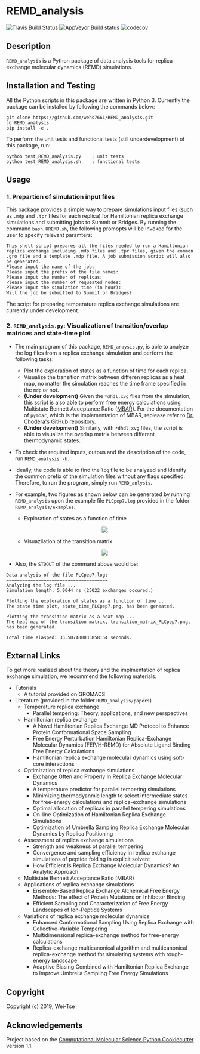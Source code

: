 REMD_analysis
==============================
[//]: # (Badges)
[![Travis Build Status](https://travis-ci.com/REPLACE_WITH_OWNER_ACCOUNT/REMD_analysis.svg?branch=master)](https://travis-ci.com/REPLACE_WITH_OWNER_ACCOUNT/REMD_analysis)
[![AppVeyor Build status](https://ci.appveyor.com/api/projects/status/REPLACE_WITH_APPVEYOR_LINK/branch/master?svg=true)](https://ci.appveyor.com/project/REPLACE_WITH_OWNER_ACCOUNT/REMD_analysis/branch/master)
[![codecov](https://codecov.io/gh/REPLACE_WITH_OWNER_ACCOUNT/REMD_analysis/branch/master/graph/badge.svg)](https://codecov.io/gh/REPLACE_WITH_OWNER_ACCOUNT/REMD_analysis/branch/master)

## Description
`REMD_analysis` is a Python package of data analysis tools for replica exchange molecular dynamics (REMD) simulations.

## Installation and Testing
All the Python scripts in this package are written in Python 3. Currently the package can be installed by following the commands below:
```
git clone https://github.com/wehs7661/REMD_analysis.git
cd REMD_analysis
pip install -e .
```
To perform the unit tests and functional tests (still underdevelopment) of this package, run:
```
python test_REMD_analysis.py    ; unit tests
python test_REMD_analysis.sh    ; functional tests
```

## Usage

### 1. Prepartion of simulation input files 
This package provides a simple way to prepare simulations input files (such as `.mdp` and `.tpr` files for each replica) for Hamiltonian replica exchange simulations and submitting jobs to Summit or Bridges. By running the command `bash HREMD.sh`, the following promopts will be invoked for the user to specify relevant paramters:
```
This shell script prepares all the files needed to run a Hamiltonian replica exchange including .mdp files and .tpr files, given the common .gro file and a template .mdp file. A job submission script will also be generated.
Please input the name of the job: 
Please input the prefix of the file names: 
Please input the number of replicas: 
Please input the number of requested nodes: 
Please input the simulation time (in hour): 
Will the job be submitted to Summit or Bridges?
```
The script for preparing temperature replica exchange simulations are currently under development.

### 2. `REMD_analysis.py`: Visualization of transition/overlap matrices and state-time plot 

- The main program of this package, `REMD_anaysis.py`, is able to analyze the log files from a replica exchange simulation and perform the following tasks:

  - Plot the exploration of states as a function of time for each replica.
  - Visualize the transition matrix between differen replicas as a heat map, no matter the simulation reaches the time frame specified in the `mdp` or not.
  - **(Under development)** Given the `*dhdl.xvg` files from the simulation, this script is also able to perform free energy calculations using Multistate Bennett Acceptance Ratio ([MBAR](https://github.com/choderalab/pymbar)). For the documentation of `pymbar`, which is the implementation of MBAR, replease refer to [Dr. Chodera's GitHub repository](https://pymbar.readthedocs.io/en/master/).
  - **(Under development)** Similarly, with `*dhdl.xvg` files, the script is able to visualize the overlap matrix between different thermodynamic states.

 - To check the required inputs, outpus and the description of the code, run `REMD_analysis -h`.

 - Ideally, the code is able to find the `log` file to be analyzed and identify the common prefix of the simulation files without any flags specified. Therefore, to run the program, simply run `REMD_anlysis`.  
 - For example, two figures as shown below can be generated by running `REMD_analysis` upon the example file `PLCpep7.log` provided in the folder `REMD_analysis/examples`.
   - Exploration of states as a function of time
    <p align="center">
    <img src="REMD_analysis/examples/state_time_PLCpep7.png"/> <br/>
    </p>

   - Visuazliation of the transition matrix
    <p align="center">
    <img src="REMD_analysis/examples/transition_matrix_PLCpep7.png"/"> <br/>
    </p>

- Also, the `STDOUT` of the command above would be:
 ```
Data analysis of the file PLCpep7.log:
======================================
Analyzing the log file ...
Simulation length: 5.0044 ns (25022 exchanges occured.)

Plotting the exploration of states as a function of time ...
The state time plot, state_time_PLCpep7.png, has been geneated.

Plotting the transition matrix as a heat map ...
The heat map of the transition matrix, transition_matrix_PLCpep7.png, has been generated.

Total time elasped: 35.507400035858154 seconds.
 ```


## External Links
To get more realized about the theory and the implmentation of replica exchange simulation, we recommend the following materials:

- Tutorials
  - A tutorial provided on GROMACS
- Literature (provided in the folder `REMD_analysis/papers`)
  - Temperature replica exchange
    - Parallel tempering: Theory, applications, and new perspectives
  - Hamiltonian replica exchange
    - A Novel Hamiltonian Replica Exchange MD Protocol to Enhance Protein Conformational Space Sampling
    - Free Energy Perturbation Hamiltonian Replica-Exchange Molecular Dynamics (FEP/H-REMD) for Absolute Ligand Binding Free Energy Calculations
    - Hamiltonian replica exchange molecular dynamics using soft-core interactions
  - Optimization of replica exchange simulations
    - Exchange Often and Properly In Replica Exchange Molecular Dynamics
    - A temperature predictor for parallel tempering simulations
    - Minimizing thermodyanmic length to select intermediate states for free-energy calculations and replica-exchange simulations
    - Optimal allocation of replicas in parallel tempering simulations
    - On-line Optimization of Hamiltonian Replica Exchange Simulations
    - Optimization of Umbrella Sampling Replica Exchange Molecular Dynamics by Replica Positioning
  - Assessment of replica exchange simulations
    - Strength and weakness of parallel tempering
    - Convergence and sampling efficiency in replica exchange simulations of peptide folding in explicit solvent
    -  How Efficient Is Replica Exchange Molecular Dynamics? An Analytic Approach
  - Multistate Bennett Acceptance Ratio (MBAR)
  - Applications of replica exchange simulations
    - Ensemble-Based Replica Exchange Alchemical Free Energy Methods: The effect of Protein Mutations on Inhibotor Binding
    - Efficient Sampling and Characterization of Free Energy Landscapes of Ion-Peptide Systems
  - Variations of replica exchange molecular dynamics
    - Enhanced Conformational Sampling Using Replica Exchange with Collective-Variable Tempering
    - Multidimensional replica-exchange method for free-energy calculations
    - Replica-exchange multicanonical algorithm and multicanonical replica-exchange method for simulating systems with rough-energy landscape
    - Adaptive Biasing Combined with Hamiltonian Replica Exchange to Improve Umbrella Sampling Free Energy Simulations
   
## Copyright

Copyright (c) 2019, Wei-Tse


## Acknowledgements
 
Project based on the 
[Computational Molecular Science Python Cookiecutter](https://github.com/molssi/cookiecutter-cms) version 1.1.
